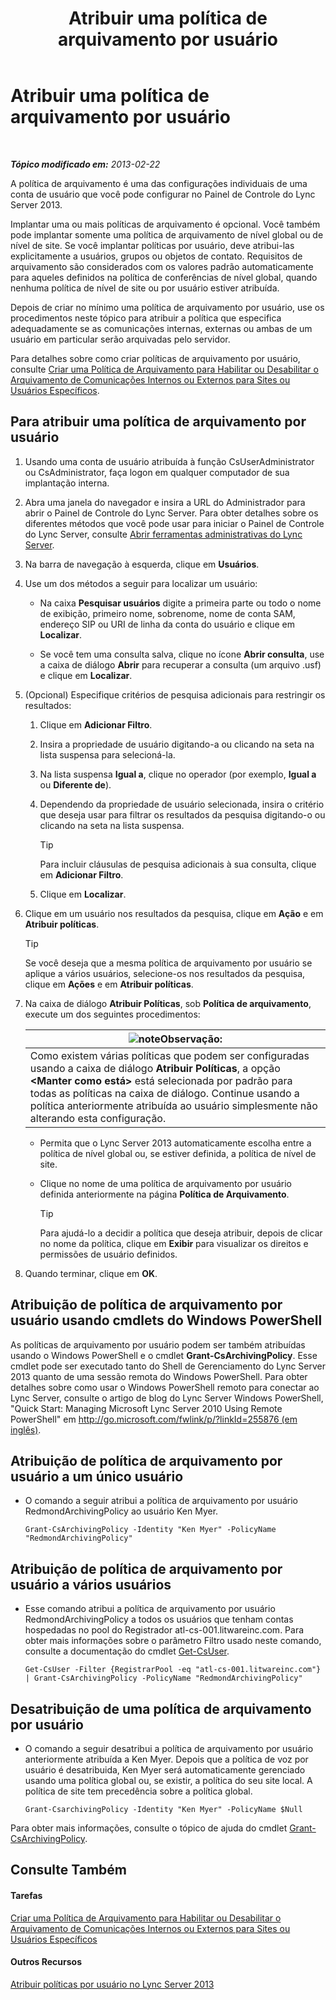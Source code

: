 ﻿---
title: Atribuir uma política de arquivamento por usuário
TOCTitle: Atribuir uma política de arquivamento por usuário
ms:assetid: a12ca483-b235-460f-b3fe-130fb3087264
ms:mtpsurl: https://technet.microsoft.com/pt-br/library/Gg182560(v=OCS.15)
ms:contentKeyID: 49307647
ms.date: 05/19/2016
mtps_version: v=OCS.15
ms.translationtype: HT
---

# Atribuir uma política de arquivamento por usuário

 

_**Tópico modificado em:** 2013-02-22_

A política de arquivamento é uma das configurações individuais de uma conta de usuário que você pode configurar no Painel de Controle do Lync Server 2013.

Implantar uma ou mais políticas de arquivamento é opcional. Você também pode implantar somente uma política de arquivamento de nível global ou de nível de site. Se você implantar políticas por usuário, deve atribui-las explicitamente a usuários, grupos ou objetos de contato. Requisitos de arquivamento são considerados com os valores padrão automaticamente para aqueles definidos na política de conferências de nível global, quando nenhuma política de nível de site ou por usuário estiver atribuída.

Depois de criar no mínimo uma política de arquivamento por usuário, use os procedimentos neste tópico para atribuir a política que especifica adequadamente se as comunicações internas, externas ou ambas de um usuário em particular serão arquivadas pelo servidor.

Para detalhes sobre como criar políticas de arquivamento por usuário, consulte [Criar uma Política de Arquivamento para Habilitar ou Desabilitar o Arquivamento de Comunicações Internos ou Externos para Sites ou Usuários Específicos](lync-server-2013-creating-an-archiving-policy-to-enable-or-disable-archiving-of-internal-or-external-communications-for-specific-sites-or-users.md).

## Para atribuir uma política de arquivamento por usuário

1.  Usando uma conta de usuário atribuída à função CsUserAdministrator ou CsAdministrator, faça logon em qualquer computador de sua implantação interna.

2.  Abra uma janela do navegador e insira a URL do Administrador para abrir o Painel de Controle do Lync Server. Para obter detalhes sobre os diferentes métodos que você pode usar para iniciar o Painel de Controle do Lync Server, consulte [Abrir ferramentas administrativas do Lync Server](lync-server-2013-open-lync-server-administrative-tools.md).

3.  Na barra de navegação à esquerda, clique em **Usuários**.

4.  Use um dos métodos a seguir para localizar um usuário:
    
      - Na caixa **Pesquisar usuários** digite a primeira parte ou todo o nome de exibição, primeiro nome, sobrenome, nome de conta SAM, endereço SIP ou URI de linha da conta do usuário e clique em **Localizar**.
    
      - Se você tem uma consulta salva, clique no ícone **Abrir consulta**, use a caixa de diálogo **Abrir** para recuperar a consulta (um arquivo .usf) e clique em **Localizar**.

5.  (Opcional) Especifique critérios de pesquisa adicionais para restringir os resultados:
    
    1.  Clique em **Adicionar Filtro**.
    
    2.  Insira a propriedade de usuário digitando-a ou clicando na seta na lista suspensa para selecioná-la.
    
    3.  Na lista suspensa **Igual a**, clique no operador (por exemplo, **Igual a** ou **Diferente de**).
    
    4.  Dependendo da propriedade de usuário selecionada, insira o critério que deseja usar para filtrar os resultados da pesquisa digitando-o ou clicando na seta na lista suspensa.
        

        > [!TIP]
        > Para incluir cláusulas de pesquisa adicionais à sua consulta, clique em <STRONG>Adicionar Filtro</STRONG>.

    
    5.  Clique em **Localizar**.

6.  Clique em um usuário nos resultados da pesquisa, clique em **Ação** e em **Atribuir políticas**.
    

    > [!TIP]
    > Se você deseja que a mesma política de arquivamento por usuário se aplique a vários usuários, selecione-os nos resultados da pesquisa, clique em <STRONG>Ações</STRONG> e em <STRONG>Atribuir políticas</STRONG>.



7.  Na caixa de diálogo **Atribuir Políticas**, sob **Política de arquivamento**, execute um dos seguintes procedimentos:
    
    <table>
    <thead>
    <tr class="header">
    <th><img src="images/Gg425756.note(OCS.15).gif" title="note" alt="note" />Observação:</th>
    </tr>
    </thead>
    <tbody>
    <tr class="odd">
    <td>Como existem várias políticas que podem ser configuradas usando a caixa de diálogo <strong>Atribuir Políticas</strong>, a opção <strong>&lt;Manter como está&gt;</strong> está selecionada por padrão para todas as políticas na caixa de diálogo. Continue usando a política anteriormente atribuída ao usuário simplesmente não alterando esta configuração.</td>
    </tr>
    </tbody>
    </table>
    
      - Permita que o Lync Server 2013 automaticamente escolha entre a política de nível global ou, se estiver definida, a política de nível de site.
    
      - Clique no nome de uma política de arquivamento por usuário definida anteriormente na página **Política de Arquivamento**.
        

        > [!TIP]
        > Para ajudá-lo a decidir a política que deseja atribuir, depois de clicar no nome da política, clique em <STRONG>Exibir</STRONG> para visualizar os direitos e permissões de usuário definidos.



8.  Quando terminar, clique em **OK**.

## Atribuição de política de arquivamento por usuário usando cmdlets do Windows PowerShell

As políticas de arquivamento por usuário podem ser também atribuídas usando o Windows PowerShell e o cmdlet **Grant-CsArchivingPolicy**. Esse cmdlet pode ser executado tanto do Shell de Gerenciamento do Lync Server 2013 quanto de uma sessão remota do Windows PowerShell. Para obter detalhes sobre como usar o Windows PowerShell remoto para conectar ao Lync Server, consulte o artigo de blog do Lync Server Windows PowerShell, "Quick Start: Managing Microsoft Lync Server 2010 Using Remote PowerShell" em [http://go.microsoft.com/fwlink/p/?linkId=255876 (em inglês)](http://go.microsoft.com/fwlink/p/?linkid=255876).

## Atribuição de política de arquivamento por usuário a um único usuário

  - O comando a seguir atribui a política de arquivamento por usuário RedmondArchivingPolicy ao usuário Ken Myer.
    
        Grant-CsArchivingPolicy -Identity "Ken Myer" -PolicyName "RedmondArchivingPolicy"

## Atribuição de política de arquivamento por usuário a vários usuários

  - Esse comando atribui a política de arquivamento por usuário RedmondArchivingPolicy a todos os usuários que tenham contas hospedadas no pool do Registrador atl-cs-001.litwareinc.com. Para obter mais informações sobre o parâmetro Filtro usado neste comando, consulte a documentação do cmdlet [Get-CsUser](https://docs.microsoft.com/en-us/powershell/module/skype/Get-CsUser).
    
        Get-CsUser -Filter {RegistrarPool -eq "atl-cs-001.litwareinc.com"} | Grant-CsArchivingPolicy -PolicyName "RedmondArchivingPolicy"

## Desatribuição de uma política de arquivamento por usuário

  - O comando a seguir desatribui a política de arquivamento por usuário anteriormente atribuída a Ken Myer. Depois que a política de voz por usuário é desatribuida, Ken Myer será automaticamente gerenciado usando uma política global ou, se existir, a política do seu site local. A política de site tem precedência sobre a política global.
    
        Grant-CsarchivingPolicy -Identity "Ken Myer" -PolicyName $Null

Para obter mais informações, consulte o tópico de ajuda do cmdlet [Grant-CsArchivingPolicy](https://docs.microsoft.com/en-us/powershell/module/skype/Grant-CsArchivingPolicy).

## Consulte Também

#### Tarefas

[Criar uma Política de Arquivamento para Habilitar ou Desabilitar o Arquivamento de Comunicações Internos ou Externos para Sites ou Usuários Específicos](lync-server-2013-creating-an-archiving-policy-to-enable-or-disable-archiving-of-internal-or-external-communications-for-specific-sites-or-users.md)  

#### Outros Recursos

[Atribuir políticas por usuário no Lync Server 2013](lync-server-2013-assigning-per-user-policies.md)

